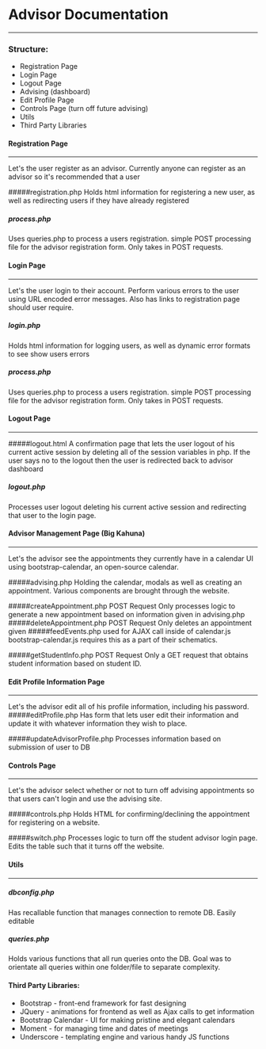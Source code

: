 # Advisor Documentation
---

### Structure:

* Registration Page
* Login Page
* Logout Page
* Advising (dashboard)
* Edit Profile Page
* Controls Page (turn off future advising)
* Utils
* Third Party Libraries

#### Registration Page
---
Let's the user register as an advisor. Currently anyone can register as an advisor so it's recommended that a user

#####registration.php
Holds html information for registering a new user, as well as redirecting users if they have already registered
##### process.php
Uses queries.php to process a users registration. simple POST processing file for the advisor registration form. Only takes in POST requests.

#### Login Page
---
Let's the user login to their account. Perform various errors to the user using URL encoded error messages. Also has links to registration page should user require.

##### login.php
Holds html information for logging users, as well as dynamic error formats to see show users errors
##### process.php
Uses queries.php to process a users registration. simple POST processing file for the advisor registration form. Only takes in POST requests.


#### Logout Page
---
#####logout.html
A confirmation page that lets the user logout of his current active session by deleting all of the session variables in php. If the user says no to the logout then the user is redirected back to advisor dashboard

##### logout.php
Processes user logout deleting his current active session and redirecting that user to the login page. 

#### Advisor Management Page (Big Kahuna)
---
Let's the advisor see the appointments they currently have in a calendar UI using bootstrap-calendar, an open-source calendar. 

#####advising.php
Holding the calendar, modals as well as creating an appointment. Various components are brought through the website.


#####createAppointment.php
POST Request Only
processes logic to generate a new appointment based on information given in advising.php
#####deleteAppointment.php
POST Request Only
deletes an appointment given
#####feedEvents.php
used for AJAX call inside of calendar.js
bootstrap-calendar.js requires this as a part of their schematics.

#####getStudentInfo.php
POST Request Only
a GET request that obtains student information based on student ID. 

#### Edit Profile Information Page
---
Let's the advisor edit all of his profile information, including his password.
#####editProfile.php
Has form that lets user edit their information and update it with whatever information they wish to place. 

#####updateAdvisorProfile.php
Processes information based on submission of user to DB 



#### Controls Page
---
Let's the advisor select whether or not to turn off advising appointments so that users can't login and use the advising site.

#####controls.php
Holds HTML for confirming/declining the appointment for registering on a website.

#####switch.php
Processes logic to turn off the student advisor login page. Edits the table such that it turns off the website.



#### Utils
---

##### dbconfig.php
Has recallable function that manages connection to remote DB. Easily editable

##### queries.php
Holds various functions that all run queries onto the DB. Goal was to orientate all queries within one folder/file to separate complexity.


#### Third Party Libraries:
* Bootstrap - front-end framework for fast designing
* JQuery - animations for frontend as well as Ajax calls to get information
* Bootstrap Calendar - UI for making pristine and elegant calendars 
* Moment - for managing time and dates of meetings 
* Underscore - templating engine and various handy JS functions
